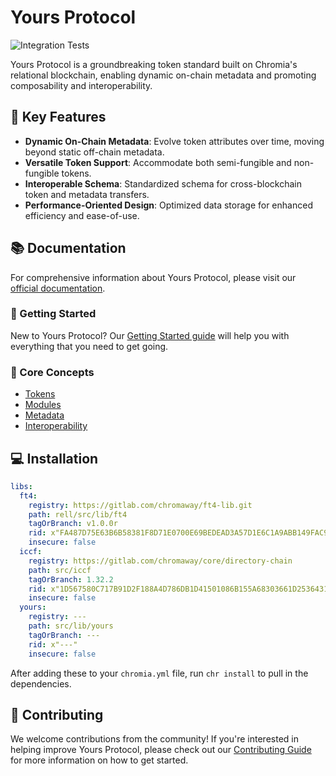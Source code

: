 # Yours Protocol

![Integration Tests](https://github.com/megayours/yours-protocol/actions/workflows/integration-tests.yml/badge.svg)

Yours Protocol is a groundbreaking token standard built on Chromia's relational blockchain, enabling dynamic on-chain metadata and promoting composability and interoperability.

## 🌟 Key Features

- **Dynamic On-Chain Metadata**: Evolve token attributes over time, moving beyond static off-chain metadata.
- **Versatile Token Support**: Accommodate both semi-fungible and non-fungible tokens.
- **Interoperable Schema**: Standardized schema for cross-blockchain token and metadata transfers.
- **Performance-Oriented Design**: Optimized data storage for enhanced efficiency and ease-of-use.

## 📚 Documentation

For comprehensive information about Yours Protocol, please visit our [official documentation](https://docs.megayours.com/yours-protocol).

### 🚀 Getting Started

New to Yours Protocol? Our [Getting Started guide](https://docs.megayours.com/yours-protocol/getting-started) will help you with everything that you need to get going.

### 🧩 Core Concepts

- [Tokens](https://docs.megayours.com/yours-protocol/tokens)
- [Modules](https://docs.megayours.com/yours-protocol/modules)
- [Metadata](https://docs.megayours.com/yours-protocol/metadata)
- [Interoperability](https://docs.megayours.com/yours-protocol/interoperability)

## 💻 Installation

```yaml
libs:
  ft4:
    registry: https://gitlab.com/chromaway/ft4-lib.git
    path: rell/src/lib/ft4
    tagOrBranch: v1.0.0r
    rid: x"FA487D75E63B6B58381F8D71E0700E69BEDEAD3A57D1E6C1A9ABB149FAC9E65F"
    insecure: false
  iccf:
    registry: https://gitlab.com/chromaway/core/directory-chain
    path: src/iccf
    tagOrBranch: 1.32.2
    rid: x"1D567580C717B91D2F188A4D786DB1D41501086B155A68303661D25364314A4D"
    insecure: false
  yours:
    registry: ---
    path: src/lib/yours
    tagOrBranch: ---
    rid: x"---"
    insecure: false
```

After adding these to your `chromia.yml` file, run `chr install` to pull in the dependencies.

## 🤝 Contributing

We welcome contributions from the community! If you're interested in helping improve Yours Protocol, please check out our [Contributing Guide](https://docs.megayours.com/contributing) for more information on how to get started.

